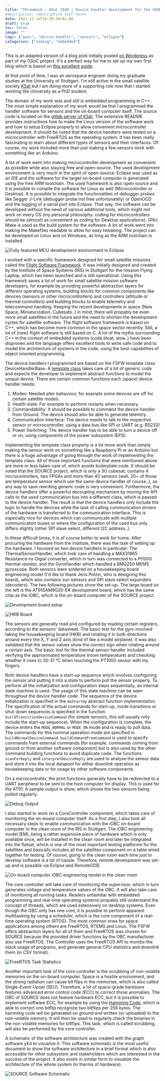 ```yaml
---
title: "Throwback - GSoC 2020 | Device handler development for the SOURCE project"
#description: <descriptive text here>
date: 2021-12-14T19:29:58+01:00
draft: true
toc: false
image: ""
tags: ["gsoc", "device-handler", "sensors", "eclipse"]
categories: ["coding", "embedded"]
---
```


This is an adapted version of a blog post initially posted
[on Wordpress](https://aerospaceresearch.net/?p=1912) as part of my GSoC project. It's a perfect
way for me to set up my own first blog which is based on
[this excellent guide](https://youngkin.github.io/post/createafreeblogsite/).

At that point of time, I was an aerospace engineer doing my graduate studies at the University
of Stuttgart. I'm still active in the small satellite society [KSat](https://www.ksat-stuttgart.de/en/)
but I am doing more of a supporting role now that I started working the University as a PhD student.

The domain of my work was and still is embedded programming in C++.  The most simple explanation of
my work would be that I programmed the handler software for sensors and the on-board computer
itself. The source code is located on the [gitlab server of
KSat](https://git.ksat-stuttgart.de/source/sourceobsw). The extensive README provides instructions
how to make the Linux version of the software work and how to setup Eclipse properly to allow
convenient microcontroller development. It should be noted that the device handlers were tested
on a microcontroller with FreeRTOS as the operating system. It has been really fascinating to
learn about different types of sensors and their interfaces. Of course, my work included more
than just making a few sensors work with something like an Arduino.

 A lot of work went into making microcontroller development as convenient as possible while also
 staying free and open-source. The used development environment is very much in the spirit of
 open-source: Eclipse was used as an IDE and the software for the target on-board computer is
 generated using the free ARM toolchain. The used framework is also open source and it is possible
 to compile the software for Linux  as well (Microcontroller or Desktop). It is possible to
 integrate the functionalities of debugger probes like Segger J-Link
 (debugger probe not free unfortunately) or OpenOCD and the logging of a serial port into Eclipse.
 That way, the software can be developed without the need of various additional tools, which might
 not work on every OS (my personal philosophy: coding for microcontrollers should be (almost) as
 convenient as coding for Desktop applications). GNU Make is used as the build system for the
 software. A lot of work went into making the Makefiles readable to allow for easy tweaking.
 The project can be developed on Linux and on Windows, as long as the ARM toolchain is installed. 

![Fully featured MCU development environment in Eclipse
](/img/gsoc-post/eclipse.png "Fully featured MCU development environment in Eclipse")

I worked with a specific framework designed  for small satellite missions called the [Flight
Software Framework](https://egit.irs.uni-stuttgart.de/fsfw/fsfw). It was initially
designed and created by the Institute of Space Systems (IRS) in Stuttgart for the mission
Flying Laptop, which has been launched and is still operational. Using this framework saves a
lot of work for small satellite mission software developers, for example by providing powerful
abstraction layers for different operating systems, building blocks for common components like
devices (sensors or other microcontrollers) and controllers (attitude or thermal controllers) and
building blocks to enable telemetry and telecommand handling. Keeping the recent developments in
space (New Space, Miniaturization, Cubesats..) in mind, there will propably be even more small
satellites in the future and the need to shorten the development cycles for satellite software.
The flight software framework is based on  C++, which has become more common in the space sector
recently. Still, a lot of (new) flight software is still based on C.  A lot of  the myths
surrounding C++ in the context of embedded systems (code  bloat, slow..) have been disproven and
the language offers excellent tools to write safe code and to model the architecture of systems
in the code, using the best capabilities of object oriented programming.

The device handlers I programmed are based on the FSFW template class DeviceHandlerBase.
A [template class](https://en.wikipedia.org/wiki/Template_method_pattern) takes care of a lot of
generic code and expects the developer to implement abstract functions to model the unique device.
There are certain common functions each (space) device handler needs:

1. Modes:  Needed alter behaviour, for example some devices are off for certain satellite modes.
2. Health state: For example to perform restarts when necessary.
3. Commandability: It should be possible to command the device handler from Ground. The device
	should also be able to generate telemtry.
4. Communication Interface: The device needs to talk to the respective sensor or microcontroller,
	using a data bus like SPI or UART (e.g. RS232)
5. Power Switching: The device handler has to be able to turn a device off or on, using components
	of the power subsystem (EPS).

Implementing the template class properly is a lot more work than simply making the sensor work on
something like a Raspberry Pi or an Arduino but there is a huge advantage of going through the work
of implementing the template class. All of those important functions that were mentioned above are
more or less taken care of, which avoids boilerplate code. It should be noted that the SOURCE
project, which is only a 3U cubesat, contains 4 microcontrollers, two FPGAs and more than 40
sensors (well, 20+ of those are temperature sensor which use the same device handler of course..),
so any way to save rewriting generic code is very convenient. Furthermore, the device handlers
offer a powerful decoupling mechanism by moving the API calls to the used communication bus into
a different class, which is passed to the device handler. The result is that the device handlers
only include the logic to handle the devices while the task of calling communication drivers of
the hardware is transferred to the communication interface. This is especially nice for devices
which can communicate with mulitple communication buses or where the configuration of the used
bus only differs slightly (other SPI slave select, different I2C address..).

In these difficult times, it is of course better to work for home. After procuring the hardware
from the institute, there was the task of setting up the hardware. I focused on two device handlers
in particular: The ThermalSensorHandler, which took care of handling a
MAX31865 Resistance-to-Digial converter, which in turn was connected to a Pt1000 thermal resistor,
and the GyroHandler which handled a BMG250 MEMS gyroscope. Both sensors were soldered on a
housekeeping board engineering model (I'd like to thank Jens Polzin, who is designing this board),
which also contains sun sensors and SPI slave select expanders (decoders). The two following
pictures show the set-up. The large board on the left is the AT91SAM9G20-EK development board,
which has the same chip as the iOBC, which is the on-board computer of the SOURCE project.

![Development board setup
](/img/gsoc-post/dev-board-setup.jpg "General setup with the AT91SAM9G20-EK development board")

![HKB Board
](/img/gsoc-post/hkb-board.jpg "Housekeeping board prototype (engineering model) with various sensors")

 The sensors are generally read and configured by reading certain registers, according  to the
 sensors' datasheet. The basic test for the gyro involved taking  the housekeeping board (HKB) 
 and rotating it in both directions around  every the X, Y and Z axis (kind of like a model airplane).
 It was also  validated that the sensor  values show the correct sign when rotating around a
 certain axis. The  basic  test for the thermal sensor handler included verifying the approximated 
 temperature (room temperature) and checking whether it rises to 30-31 °C when touching the
 PT1000 sensor with my fingers.

 Both device handlers have a start-up sequence which involves configuring the sensor and putting
 it into a state to perform poll the sensor properly. To perform all the initialization and
 configuration steps sequentially, an internal state machine is used. The usage of this state
 machine can be seen throughout the device handler code. The sequence of the device initialization
 is specified in the `doStartUp` abstract function implementation. The specification of the actual
 commands for start-up, mode transitions or shut-down sequences is specified in the function
 `buildTransitionDeviceCommand` (for simple sensors, this will usually only include the
 start-up sequence). When the configuration is complete, the device enters the `MODE_NORMAL` or
 `MODE_ON` mode and is ready to poll data. The commands  for this nominal operation mode are
 specified in `buildNormalDeviceCommand`. `buildCommandFromCommand` is used to specify commands
 from external commands (for example, commands coming from ground or from another software
 component) but is also used by the other command building functions to avoid duplicate code.
 The functions `scanForReply` and `interpretDeviceReply` are used to analyse the sensor data and
 store it into the local datapool for either downlink operation as housekeeping data or for usage
 by other software components.

 On a microcontroller, the print functions generally have to be redirected to a UART peripheral
 to be sent to the host computer for display. This is used for the AT91. A sample output is show,
 which shows the two sensors being polled regularly.

 ![Debug Output
](/img/gsoc-post/eclipse_console.png "Eclipse internal serial console, showing debug output from the AT91")

I also started to work on a CoreController component, which takes care of monitoring the on-board
computer itself. As a first step, I also took all necessary steps to enable communication with the
iOBC on-board computer in the clean room of the IRS in Stuttgart. The iOBC engineering model (EM),
being a rather expensive piece of hardware which is only available once, will be installed in the
clean room and later be integrated into the flatsat, which is one of the most important testing
platforms for the satellites and basically includes all the satellites component  on a table wired
together for testing. Of course, going to the clean room each time just to develop software is a
lot of hassle. Therefore, remote development was set-up and is possible via Eclipse and RemoteGDB.

 ![On-board computer iOBC engineering model in the clean room
](/img/gsoc-post/iOBC_scaled.jpg "On-board computer iOBC engineering model in the clean room")

The core controller will take care of monitoring the supervisor, which in turn generates voltage
and temperature values of the OBC. It will also take care of monitoring all running tasks. Readers
unfamiliar with embedded programming and real-time operating systems propably still understand the
concept of threads, which are used extensively on desktop systems. Even though the OBC only has
one core, it is possible to perform apparent multitasking by using a scheduler, which is the core
component of a real-time operating system (RTOS). The most common ones for space applications
among others are FreeRTOS, RTEMS and Linux. The FSFW offers abstraction layers for all of them and
FreeRTOS was chosen for SOURCE because the provided driver functions by the OBC manufacturer also
use FreeRTOS. The Controller uses the FreeRTOS API to monitor the stack usage of programs, and
generate general CPU statistics and downlink them (in CSV format).

 ![FreeRTOS Task Statistics
](/img/gsoc-post/TaskStats.png "FreeRTOS Task Statistics printed out")

Another important task of the core controller is the scrubbing of non-volatile memories on the
on-board computer. Space is a hostile environment, and the strong radiation can cause bit flips
in the memories, which is also called Single-Event-Upset (SEU). Therefore, a lot of space-grade
hardware features advanced error control code (ECC) to correct those anomalies. The OBC of SOURCE
does not feature hardware ECC, but it is possible to implement software ECC, for example by using
the [Hamming Code](https://en.wikipedia.org/wiki/Hamming_code), which is able to correct one bitflip
recognize two bitflips per 256 bytes. The hamming code will be generated on ground and written
(or uploaded) to the non-volatile memory. It will then be used to regularly check the binaries in
the non-volatile memories for bitflips. This task, which is called scrubbing, will also be
performed by the core controller. 

A schematic of the software architecture was created with  the graph software yEd to visualize it.
This software schematic is the most useful document to show the software architecture in a brief
format which is also accessible for other subsystem and stakeholders which are interested in the
success of the project. It also exists in similar form to visualize the architecture of the whole
system (in therms of hardware).

 ![SOURCE Software Schematic
](/img/gsoc-post/software_schematic.png "SOURCE Software Schematic")
